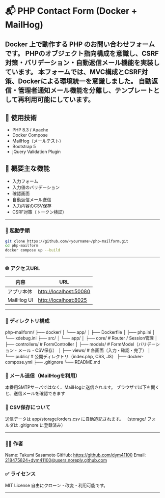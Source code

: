 # 📬 PHP Contact Form (Docker + MailHog)
Docker 上で動作する PHP のお問い合わせフォームです。 
PHPのオブジェクト指向構成を意識し、CSRF対策・バリデーション・自動返信メール機能を実装しています。 
本フォームでは、MVC構成とCSRF対策、Dockerによる環境統一を意識しました。
自動返信・管理者通知メール機能を分離し、テンプレートとして再利用可能にしています。
---

## 🧰 使用技術

- PHP 8.3 / Apache
- Docker Compose
- MailHog（メールテスト）
- Bootstrap 5
- jQuery Validation Plugin

## 🚀 概要主な機能
- 入力フォーム
- 入力値のバリデーション
- 確認画面
- 自動返信メール送信
- 入力内容のCSV保存
- CSRF対策（トークン検証）

---


### 🔧 起動手順
```bash
git clone https://github.com/<yourname>/php-mailform.git
cd php-mailform
docker compose up --build
```

---

### 🌐 アクセスURL
| 内容         | URL                                              |
| ---------- | ------------------------------------------------ |
| アプリ本体      | [http://localhost:50080](http://localhost:50080) |
| MailHog UI | [http://localhost:8025](http://localhost:8025)   |

---

### 📁 ディレクトリ構成
php-mailform/
├── docker/
│   └── app/
│       ├── Dockerfile
│       ├── php.ini
│       └── xdebug.ini
├── src/
│   └── app/
│       ├── core/          # Router / Session管理
│       ├── controllers/   # FormController
│       ├── models/        # FormModel（バリデーション・メール・CSV保存）
│       ├── views/         # 各画面（入力・確認・完了）
│       └── public/        # 公開ディレクトリ（index.php, CSS, JS）
├── docker-compose.yml
├── .gitignore
└── README.md


### 📨 メール送信（MailHogを利用）
本番用SMTPサーバではなく、MailHogに送信されます。
ブラウザで以下を開くと、送信メールを確認できます


### 🧾 CSV保存について
送信データは app/storage/orders.csv に自動追記されます。
（storage/ フォルダは .gitignore に登録済み）

---

### 👨‍💻 作者
Name: Takumi Sasamoto
GitHub: https://github.com/dym41100
Email: 218475824+dym41100@users.noreply.github.com

### ✅ ライセンス
MIT License
自由にクローン・改変・利用可能です。

---

